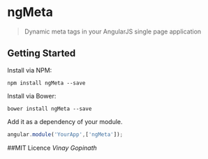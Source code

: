# ngMeta

> Dynamic meta tags in your AngularJS single page application

## Getting Started

Install via NPM:
```shell
npm install ngMeta --save
```

Install via Bower:
```shell
bower install ngMeta --save
```

Add it as a dependency of your module.

```js
angular.module('YourApp',['ngMeta']);
```

##MIT Licence
*Vinay Gopinath*